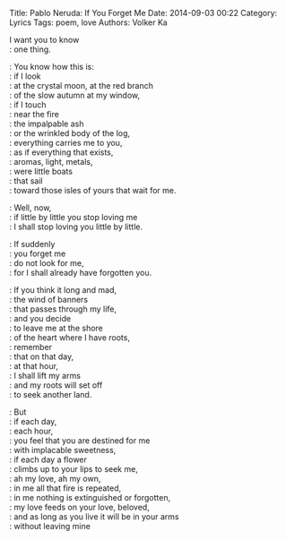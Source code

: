 Title: Pablo Neruda: If You Forget Me
Date: 2014-09-03 00:22
Category: Lyrics
Tags: poem, love 
Authors: Volker Ka 



  I want you to know     
:  one thing.    
    
:  You know how this is:  
:  if I look  
:  at the crystal moon, at the red branch  
:  of the slow autumn at my window,  
:  if I touch  
:  near the fire  
:  the impalpable ash  
:  or the wrinkled body of the log,  
:  everything carries me to you,  
:  as if everything that exists,  
:  aromas, light, metals,  
:  were little boats  
:  that sail  
:  toward those isles of yours that wait for me.  
    
:  Well, now,  
:  if little by little you stop loving me  
:  I shall stop loving you little by little.  
    
:  If suddenly  
:  you forget me  
:  do not look for me,  
:  for I shall already have forgotten you.  
    
:  If you think it long and mad,  
:  the wind of banners  
:  that passes through my life,  
:  and you decide  
:  to leave me at the shore  
:  of the heart where I have roots,  
:  remember  
:  that on that day,  
:  at that hour,  
:  I shall lift my arms  
:  and my roots will set off  
:  to seek another land.  
    
:  But  
:  if each day,  
:  each hour,  
:  you feel that you are destined for me  
:  with implacable sweetness,  
:  if each day a flower  
:  climbs up to your lips to seek me,  
:  ah my love, ah my own,  
:  in me all that fire is repeated,  
:  in me nothing is extinguished or forgotten,  
:  my love feeds on your love, beloved,  
:  and as long as you live it will be in your arms  
:  without leaving mine   
